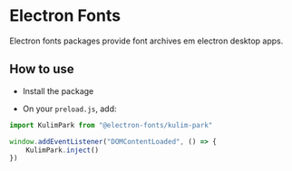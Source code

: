 # Electron Fonts

Electron fonts packages provide font archives em electron desktop apps.

## How to use

* Install the package

* On your `preload.js`, add:

```ts
import KulimPark from "@electron-fonts/kulim-park"

window.addEventListener("DOMContentLoaded", () => {
    KulimPark.inject()
})
```